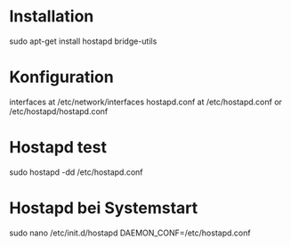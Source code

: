 # Installation
sudo apt-get install hostapd bridge-utils

# Konfiguration
interfaces 	at 	/etc/network/interfaces
hostapd.conf    at 	/etc/hostapd.conf or /etc/hostapd/hostapd.conf

# Hostapd test
sudo hostapd -dd /etc/hostapd.conf

# Hostapd bei Systemstart
sudo nano /etc/init.d/hostapd
	DAEMON_CONF=/etc/hostapd.conf 
